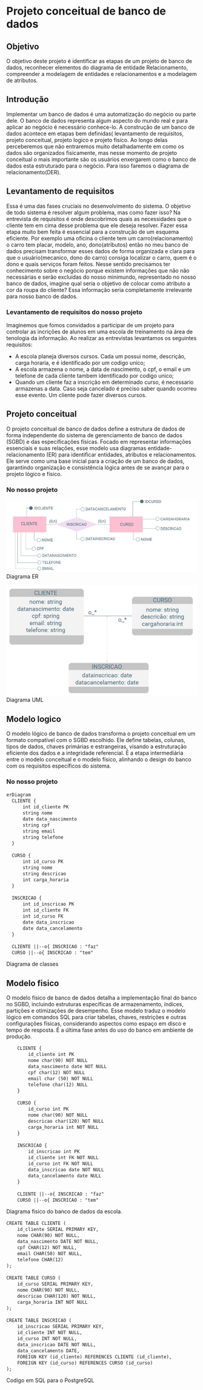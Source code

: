 # Projeto conceitual de banco de dados
## Objetivo
  O objetivo deste projeto é identificar as etapas de um projeto de banco de dados, reconhecer elementos do diagrama de entidade Relacionamento, compreender a modelagem de entidades e relacionamentos e a modelagem de atributos.
## Introdução 
  Implementar um banco de dados é uma automatização do negócio ou parte dele. O banco de dados representa algum aspecto do mundo real e para aplicar ao negócio é necessário conhece-lo.
  A construção de um banco de dados acontece em etapas bem definidas( levantamento de requisitos, projeto conceitual, projeto logico e projeto fisico.
  Ao longo delas perceberemos que não entraremos muito detalhadamente em como os dados são organizados fisicamente, mas nesse momento de projeto conceitual o mais importante são os usuários enxergarem
  como o banco de dados esta estruturado para o negócio. Para isso faremos o diagrama de relacionamento(DER).
## Levantamento de requisitos
  Essa é uma das fases cruciais no desenvolvimento do sistema. O objetivo de todo sistema é resolver algum problema,
  mas como fazer isso? Na entrevista de requisitos é onde descobrimos quais as necessidades que o cliente tem em cima
  desse problema que ele deseja resolver. Fazer essa etapa muito bem feita é essencial para a construção de um esquema
  eficiente. Por exemplo uma oficina o cliente tem um carro(relacionamento) o carro tem placar, modelo, ano, dono(atributos)
  então no meu banco de dados precisam transformar esses dados de forma organizada e clara para que o usuário(mecanico,
  dono do carro) consiga localizar o carro, quem é o dono e quais serviços foram feitos. Nesse sentido precisamos ter
  conhecimento sobre o negócio porque existem informações que não não necessárias e serão excluídas do nosso minimundo,
  representado no nosso banco de dados, imagine qual seria o objetivo de colocar como atributo a cor da roupa do cliente?
  Essa informação seria completamente irrelevante para nosso banco de dados.
  ### Levantamento de requisitos do nosso projeto
  Imaginemos que fomos convidados a participar de um projeto para controlar as incrições de alunos em uma escola de treinamento
  na área de tenologia da informação. Ao realizar as entrevistas levantamos os seguintes requisitos:
  - A escola planeja diversos cursos. Cada um possui nome, descrição, carga horaria, e é identificado por um codigo unico;
  - A escola armazena o nome, a data de nascimento, o cpf, o email e um telefone de cada cliente tambem identificado por codigo unico;
  - Quando um cliente faz a inscrição em determinado curso, é necessario armazenas a data. Caso seja cancelado é preciso saber quando ocorreu esse evento. Um cliente pode fazer diversos cursos.
## Projeto conceitual
  O projeto conceitual de banco de dados define a estrutura de dados de forma independente do sistema de gerenciamento de banco de dados (SGBD) e das especificações físicas. Focado em representar
  informações essenciais e suas relações, esse modelo usa diagramas entidade-relacionamento (ER) para identificar entidades, atributos e relacionamentos. Ele serve como uma base inicial para a 
  criação de um banco de dados, garantindo organização e consistência lógica antes de se avançar para o projeto lógico e físico.
  ### No nosso projeto

![diagrama DER.JPG](https://github.com/Leorehin/estudosSQL/blob/main/diagrama%20DER.JPG)
  Diagrama ER

![Diagrama UML](https://github.com/Leorehin/estudosSQL/blob/main/diagrama%20UML.JPG)
Diagrama UML

## Modelo logico
O modelo lógico de banco de dados transforma o projeto conceitual em um formato compatível com o SGBD escolhido. Ele define tabelas, colunas, tipos de dados, chaves primárias e estrangeiras, visando a estruturação eficiente dos dados e a integridade referencial. É a etapa intermediária entre o modelo conceitual e o modelo físico, alinhando o design do banco com os requisitos específicos do sistema.

### No nosso projeto
  ```
  erDiagram
    CLIENTE {
        int id_cliente PK
        string nome
        date data_nascimento
        string cpf
        string email
        string telefone
    }

    CURSO {
        int id_curso PK
        string nome
        string descricao
        int carga_horaria
    }

    INSCRICAO {
        int id_inscricao PK
        int id_cliente FK
        int id_curso FK
        date data_inscricao
        date data_cancelamento
    }

    CLIENTE ||--o{ INSCRICAO : "faz"
    CURSO ||--o{ INSCRICAO : "tem"

```
Diagrama de classes
## Modelo fisico
O modelo físico de banco de dados detalha a implementação final do banco no SGBD, incluindo estruturas específicas de armazenamento, índices, partições e otimizações de desempenho. Esse modelo traduz o modelo lógico em comandos SQL para criar tabelas, chaves, restrições e outras configurações físicas, considerando aspectos como espaço em disco e tempo de resposta. É a última fase antes do uso do banco em ambiente de produção.
```
    CLIENTE {
        id_cliente int PK
        nome char(90) NOT NULL
        data_nascimento date NOT NULL
        cpf char(12) NOT NULL
        email char (50) NOT NULL
        telefone char(12) NULL
    }

    CURSO {
        id_curso int PK
        nome char(90) NOT NULL
        descricao char(120) NOT NULL
        carga_horaria int NOT NULL
    }

    INSCRICAO {
        id_inscricao int PK
        id_cliente int FK NOT NULL
        id_curso int FK NOT NULL
        data_inscricao date NOT NULL
        data_cancelamento date NULL
    }

    CLIENTE ||--o{ INSCRICAO : "faz"
    CURSO ||--o{ INSCRICAO : "tem"

```
Diagrama fisico do banco de dados da escola.
```
CREATE TABLE CLIENTE (
    id_cliente SERIAL PRIMARY KEY,
    nome CHAR(90) NOT NULL,
    data_nascimento DATE NOT NULL,
    cpf CHAR(12) NOT NULL,
    email CHAR(50) NOT NULL,
    telefone CHAR(12)
);

CREATE TABLE CURSO (
    id_curso SERIAL PRIMARY KEY,
    nome CHAR(90) NOT NULL,
    descricao CHAR(120) NOT NULL,
    carga_horaria INT NOT NULL
);

CREATE TABLE INSCRICAO (
    id_inscricao SERIAL PRIMARY KEY,
    id_cliente INT NOT NULL,
    id_curso INT NOT NULL,
    data_inscricao DATE NOT NULL,
    data_cancelamento DATE,
    FOREIGN KEY (id_cliente) REFERENCES CLIENTE (id_cliente),
    FOREIGN KEY (id_curso) REFERENCES CURSO (id_curso)
);
```
Codigo em SQL para o PostgreSQL
